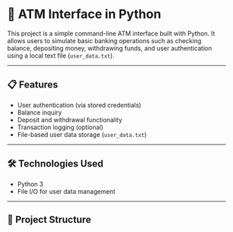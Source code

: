# 🏧 ATM Interface in Python

This project is a simple command-line ATM interface built with Python. It allows users to simulate basic banking operations such as checking balance, depositing money, withdrawing funds, and user authentication using a local text file (`user_data.txt`).

---

## 📋 Features

- User authentication (via stored credentials)
- Balance inquiry
- Deposit and withdrawal functionality
- Transaction logging (optional)
- File-based user data storage (`user_data.txt`)

---

## 🛠️ Technologies Used

- Python 3
- File I/O for user data management

---

## 📂 Project Structure

